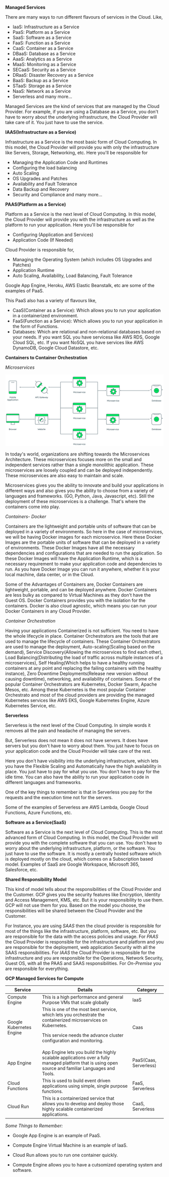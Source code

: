 **Managed Services**

There are many ways to run different flavours of services in the Cloud. Like,

- IaaS: Infrastructure as a Service
- PaaS: Platform as a Service
- SaaS: Software as a Service
- FaaS: Function as a Service
- CaaS: Container as a Service
- DBaaS: Database as a Service
- AaaS: Analytics as a Service
- MaaS: Monitoring as a Service
- SECaaS: Security as a Service
- DRaaS: Disaster Recovery as a Service
- BaaS: Backup as a Service
- STaaS: Storage as a Service
- NaaS: Network as a Service
- Serverless
and many more...

Managed Services are the kind of services that are managed by the Cloud Provider. For example, if you are using a Database as a Service, you don't have to worry about the underlying infrastructure, the Cloud Provider will take care of it. You just have to use the service.

**IAAS(Infrastructure as a Service)**

Infrastructure as a Service is the most basic form of Cloud Computing. In this model, the Cloud Provider will provide you with only the infrastructure like Servers, Storage, Networking, etc. Here you'll be responsible for

- Managing the Application Code and Runtimes
- Configuring the load balancing
- Auto Scaling
- OS Upgrades and Patches
- Availability and Fault Tolerance
- Data Backup and Recovery
- Security and Compliance
and many more...

**PAAS(Platform as a Service)**

Platform as a Service is the next level of Cloud Computing. In this model, the Cloud Provider will provide you with the infrastructure as well as the platform to run your application. Here you'll be responsible for

- Configuring (Application and Services)
- Application Code (If Needed)

Cloud Provider is responsible for,

- Managing the Operating System (which includes OS Upgrades and Patches)
- Application Runtime
- Auto Scaling, Availability, Load Balancing, Fault Tolerance

Google App Engine, Heroku, AWS Elastic Beanstalk, etc are some of the examples of PaaS.

This PaaS also has a variety of flavours like,

- CaaS(Container as a Service): Which allows you to run your application in a containerized environment.
- FaaS(Function as a Service): Which allows you to run your application in the form of Functions.
- Databases: Which are relational and non-relational databases based on your needs. If you want SQL you have servicesa like AWS RDS, Google Cloud SQL, etc. If you want NoSQL you have services like AWS DynamoDB, Google Cloud Datastore, etc.

**Containers to Container Orchestration**

*Microservices*

![Microservices](https://github.com/cloud-devops-enthusiast/Google-Cloud-Platform_Cloud-Digital-Leader_Certification-Exam-Preparation/blob/da340737270ff132dbd8535f9c670df1ddf8a4aa/Images/l58obbmefqxrq8l81-microservices.png)

In today's world, organizations are shifting towards the Microservices Architecture. These microservices focuses more on the small and independent services rather than a single monolithic application. These microservices are loosely coupled and can be deployed independently. These microservices are also easy to maintain and scale.

Microservices gives you the ability to innovate and build your applications in different ways and also gives you the ability to choose from a variety of languages and frameworks. (GO, Python, Java, Javascript, etc). Still the deployment of these microservices is a challenge. That's where the containers come into play.

*Containers- Docker*

Containers are the lightweight and portable units of software that can be deployed in a variety of environments. So here in the case of microservices, we will be having Docker images for each microservice. Here these Docker Images are the portable units of software that can be deployed in a variety of environments. These Docker Images have all the necessary dependencies and configurations that are needed to run the application. So these Docker Images will have the Application Runtime, which is a necessary requirement to make your application code and dependencies to run. As you have Docker Image you can run it anywhere, whether it is your local machine, data center, or in the Cloud.

Some of the Advantages of Containers are, Docker Containers are lightweight, portable, and can be deployed anywhere. Docker Containers are less bulky as compared to Virtual Machines as they don't have the Guest OS. Docker Containers provides you with the isolation for the containers. Docker is also cloud agnostic, which means you can run your Docker Containers in any Cloud Provider.

*Container Orchestration*

Having your applications Containerized is not sufficient. You need to have the whole lifecycle in place. Container Orchestrators are the tools that are used to manage the lifecycle of containers. These Container Orchestrators are used to manage the deployment, Auto-scaling(Scaling based on the demand), Service Discovery(Allowing the microservices to find each other), Load Balancing(Distributing the load of traffic across multiple instances of a microservices), Self Healing(Which helps to have a healthy running containers at any point and replacing the failing containers with the healthy instance), Zero Downtime Deployments(Release new version without causing downtime), networking, and availability of containers. Some of the popular Container Orchestrators are Kubernetes, Docker Swarm, Apache Mesos, etc. Among these Kubernetes is the most popular Container Orchestrato and most of the cloud providers are providing the managed Kubernetes services like AWS EKS, Google Kubernetes Engine, Azure Kubernetes Service, etc.

**Serverless**

Serverless is the next level of the Cloud Computing. In simple words it removes all the pain and headache of managing the servers.

But, Serverless does not mean it does not have servers. It does have servers but you don't have to worry about them. You just have to focus on your application code and the Cloud Provider will take care of the rest.

Here you don't have visibility into the underlying infrastructure, which lets you have the Flexible Scaling and Automatically have the high availability in place. You just have to pay for what you use. You don't have to pay for the idle time. You can also have the ability to run your application code in different languages and frameworks.

One of the key things to remember is that in Serverless you pay for the requests and the execution time not for the servers.

Some of the examples of Serverless are AWS Lambda, Google Cloud Functions, Azure Functions, etc.

**Software as a Service(SaaS)**

Software as a Service is the next level of Cloud Computing. This is the most advanced form of Cloud Computing. In this model, the Cloud Provider will provide you with the complete software that you can use. You don't have to worry about the underlying infrastructure, platform, or the software. You just have to use the software. It is mostly a centrally hosted software which is deployed mostly on the cloud, which comes on a Subscription based model. Examples of SaaS are Google Workspace, Microsoft 365, Salesforce, etc.

**Shared Responsibility Model**

This kind of model tells about the responsibilities of the Cloud Provider and the Customer. GCP gives you the security features like Encryption, Identity and Access Management, KMS, etc. But it is your responsibility to use them. GCP will not use them for you. Based on the model you choose, the responsibilities will be shared between the Cloud Provider and the Customer.

For Instance, you are using *SAAS* then the cloud provider is responsible for most of the things like the infrastructure, platform, software, etc. But you are responsible for the data with the access policies and usage. For *PAAS* the Cloud Provider is responsible for the infrastructure and platform and you are responsible for the deployment, web application Security with all the SAAS responsibilities. For *IAAS* the Cloud Provider is responsible for the infrastructure and you are responsible for the Operations, Network Security, Guest OS, with all the PAAS and SAAS responsibilities. For *On-Premise* you are responsible for everything.

**GCP Managed Services for Compute**

<table>
<thead>
<tr>
<th>Service</th>
<th>Details</th>
<th>Category</th>
</tr>
</thead>
<tbody>
<tr>
<td>Compute Engine</td>
<td>This is a high performance and general Purpose VMs that scale globally</td>
<td>IaaS</td>
</tr>
<tr>
<td>Google Kubernetes Engine</td>
<td>This is one of the most best service, which lets you orchestrate the containerized microservices on Kubernetes.

This service needs the advance cluster configuration and monitoring.</td>
<td>Caas</td>
</tr>
<tr>
<td>App Engine</td>
<td>App Engine lets you build the highly scalable applications over a fully managed platform that is using open source and familiar Languages and Tools.</td>
<td>PaaS(Caas, Serverless)</td>
</tr>
<tr>
<td>Cloud Functions</td>
<td>This is used to build event driven applications using simple, single purpose functions.</td>
<td>FaaS, Serverless</td>
</tr>
<tr>
<td>Cloud Run</td>
<td>This is a containerized service that allows you to develop and deploy those highly scalable containerized applications.</td>
<td>CaaS, Serverless</td>
</tr>
</tbody>
</table>

*Some Things to Remember:*

- Google App Engine is an example of PaaS.

- Compute Engine Virtual Machine is an example of IaaS.

- Cloud Run allows you to run one container quickly.

- Compute Engine allows you to have a cutsomized operating system and software.